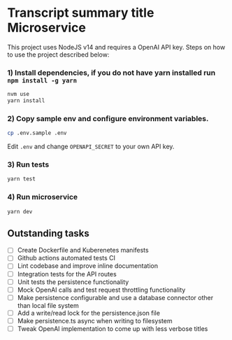 # Transcript summary title Microservice

This project uses NodeJS v14 and requires a OpenAI API key. Steps on how to use the project described below:

### 1) Install dependencies, if you do not have yarn installed run `npm install -g yarn`

```sh
nvm use
yarn install
```
### 2) Copy sample env and configure environment variables.

```sh
cp .env.sample .env
```
Edit `.env` and change `OPENAPI_SECRET` to your own API key.

### 3) Run tests
```sh
yarn test
```

### 4) Run microservice
```sh
yarn dev
```

## Outstanding tasks

-	[ ] Create Dockerfile and Kuberenetes manifests
-	[ ] Github actions automated tests CI
-	[ ] Lint codebase and improve inline documentation
-	[ ] Integration tests for the API routes
-	[ ] Unit tests the persistence functionality
-	[ ] Mock OpenAI calls and test request throttling functionality
-	[ ] Make persistence configurable and use a database connector other than local file system
-	[ ] Add a write/read lock for the persistence.json file
-	[ ] Make persistence.ts async when writing to filesystem
-   [ ] Tweak OpenAI implementation to come up with less verbose titles